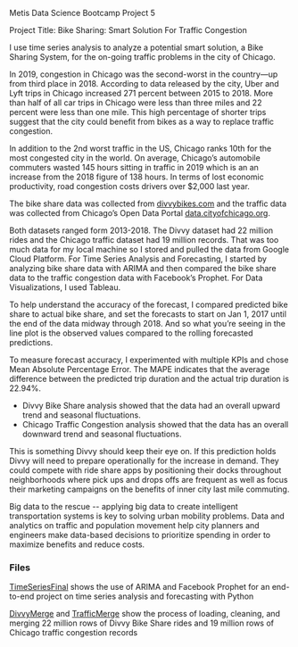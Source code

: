 Metis Data Science Bootcamp Project 5

Project Title: Bike Sharing: Smart Solution For Traffic Congestion

I use time series analysis to analyze a potential smart solution, a Bike Sharing System, for the on-going traffic problems in the city of Chicago.

In 2019, congestion in Chicago was the second-worst in the country—up from third place in 2018. According to data released by the city, Uber and Lyft trips in Chicago increased 271 percent between 2015 to 2018. More than half of all car trips in Chicago were less than three miles and 22 percent were less than one mile. This high percentage of shorter trips suggest that the city could benefit from bikes as a way to replace traffic congestion.

In addition to the 2nd worst traffic in the US, Chicago ranks 10th for the most congested city in the world. On average, Chicago’s automobile commuters wasted 145 hours sitting in traffic in 2019 which is an an increase  from the 2018 figure of 138 hours. In terms of lost economic productivity, road congestion costs drivers over $2,000 last year.

The bike share data was collected from [divvybikes.com](https://divvybikes.com) and the traffic data was collected from Chicago’s Open Data Portal [data.cityofchicago.org](https://data.cityofchicago.org). 

Both datasets ranged form 2013-2018. The Divvy dataset had 22 million rides and the Chicago traffic dataset had 19 million records. That was too much data for my local machine so I stored and pulled the data from Google Cloud Platform. For Time Series Analysis and Forecasting, I started by analyzing bike share data with ARIMA and then compared the bike share data to the traffic congestion data with Facebook’s Prophet. For Data Visualizations, I used Tableau.

To help understand the accuracy of the forecast, I compared predicted bike share to actual bike share, and set the forecasts to start on Jan 1, 2017 until the end of the data midway through 2018. And so what you’re seeing in the line plot is the observed values compared to the rolling forecasted predictions. 

To measure forecast accuracy, I experimented with multiple KPIs and chose Mean Absolute Percentage Error. The MAPE indicates that the average difference between the predicted trip duration and the actual trip duration is 22.94%.

- Divvy Bike Share analysis showed that the data had an overall upward trend and seasonal fluctuations. 
- Chicago Traffic Congestion analysis showed that the data has an overall downward trend and seasonal fluctuations. 

This is something Divvy should keep their eye on. If this prediction holds Divvy will need to prepare operationally for the increase in demand. They could compete with ride share apps by positioning their docks throughout neighborhoods where pick ups and drops offs are frequent as well as focus their marketing campaigns on the benefits of inner city last mile commuting.

Big data to the rescue -- applying big data to create intelligent transportation systems is key to solving urban mobility problems. Data and analytics on traffic and population movement help city planners and engineers make data-based decisions to prioritize spending in order to maximize benefits and reduce costs.

### Files
[TimeSeriesFinal](/Users/jbpatty/project-5/TimeSeriesFinal.ipynb) shows the use of ARIMA and Facebook Prophet for an end-to-end project on time series analysis and forecasting with Python

[DivvyMerge](/Users/jbpatty/project-5/DivvyMerge.ipynb) and [TrafficMerge](/Users/jbpatty/project-5/TrafficMerge.ipynb) show the process of loading, cleaning, and merging 22 million rows of Divvy Bike Share rides and 19 million rows of Chicago traffic congestion records
